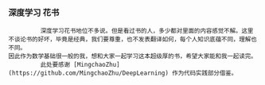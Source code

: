 ### 深度学习 花书
             深度学习花书地位不多说。但是看过书的人，多少都对里面的内容感觉不解。这里不谈论书的好坏，毕竟是经典，我们要尊重，也不发表翻译如何，每个人知识底蕴不同，理解也不同。
    因此作为数学基础很一般的我，想和大家一起学习这本超级厚的书，希望大家能和我一起读完。
             此处要感谢 [MingchaoZhu](https://github.com/MingchaoZhu/DeepLearning) 作为代码实践部分借鉴。
